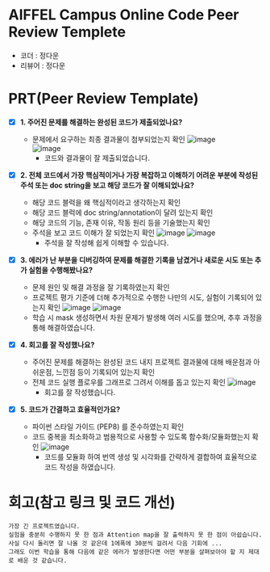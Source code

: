 # AIFFEL Campus Online Code Peer Review Templete
- 코더 : 정다운
- 리뷰어 : 정다운


# PRT(Peer Review Template)
- [X]  **1. 주어진 문제를 해결하는 완성된 코드가 제출되었나요?**
    - 문제에서 요구하는 최종 결과물이 첨부되었는지 확인
      ![image](https://github.com/user-attachments/assets/695e1195-d8f4-4347-a45c-05bd2293b073)    
      ![image](https://github.com/user-attachments/assets/40f7eaa6-0d15-4dc8-b430-ef4f12228766)
      - 코드와 결과물이 잘 제출되었습니다.   

    
- [X]  **2. 전체 코드에서 가장 핵심적이거나 가장 복잡하고 이해하기 어려운 부분에 작성된 
주석 또는 doc string을 보고 해당 코드가 잘 이해되었나요?**
    - 해당 코드 블럭을 왜 핵심적이라고 생각하는지 확인
    - 해당 코드 블럭에 doc string/annotation이 달려 있는지 확인
    - 해당 코드의 기능, 존재 이유, 작동 원리 등을 기술했는지 확인
    - 주석을 보고 코드 이해가 잘 되었는지 확인
      ![image](https://github.com/user-attachments/assets/43850092-a962-4255-a9f5-96b9a65b031b)
      ![image](https://github.com/user-attachments/assets/64cf30d5-f91c-47fa-8fcf-c6b4c12261c5)
      - 주석을 잘 작성해 쉽게 이해할 수 있습니다.  


        
- [X]  **3. 에러가 난 부분을 디버깅하여 문제를 해결한 기록을 남겼거나
새로운 시도 또는 추가 실험을 수행해봤나요?**
    - 문제 원인 및 해결 과정을 잘 기록하였는지 확인
    - 프로젝트 평가 기준에 더해 추가적으로 수행한 나만의 시도, 
    실험이 기록되어 있는지 확인
     ![image](https://github.com/user-attachments/assets/ef8e5eb9-bdca-4084-91b2-a09ac3b91b8d)
     ![image](https://github.com/user-attachments/assets/77a9f6a9-8f96-471b-81cc-9abee9a0da35)
     - 학습 시 mask 생성하면서 차원 문제가 발생해 여러 시도를 했으며, 추후 과정을 통해 해결하였습니다.  



        
- [X]  **4. 회고를 잘 작성했나요?**
    - 주어진 문제를 해결하는 완성된 코드 내지 프로젝트 결과물에 대해
    배운점과 아쉬운점, 느낀점 등이 기록되어 있는지 확인
    - 전체 코드 실행 플로우를 그래프로 그려서 이해를 돕고 있는지 확인
      ![image](https://github.com/user-attachments/assets/40d1e80f-f5f8-4521-ada5-1aae76461870)
      - 회고를 잘 작성했습니다.

        
- [X]  **5. 코드가 간결하고 효율적인가요?**
    - 파이썬 스타일 가이드 (PEP8) 를 준수하였는지 확인
    - 코드 중복을 최소화하고 범용적으로 사용할 수 있도록 함수화/모듈화했는지 확인
      ![image](https://github.com/user-attachments/assets/4142fec9-18b8-4794-aa37-49c3c583c853)
      - 코드를 모듈화 하여 번역 생성 및 시각화를 간략하게 결합하여 효율적으로 코드 작성을 하였습니다.   


# 회고(참고 링크 및 코드 개선)
```
가장 긴 프로젝트였습니다.   
실험을 충분히 수행하지 못 한 점과 Attention map을 잘 출력하지 못 한 점이 아쉽습니다.
사실 다시 돌리면 잘 나올 것 같은데 1에폭에 30분씩 걸려서 다음 기회에 ...   
그래도 이번 학습을 통해 다음에 같은 에러가 발생한다면 어떤 부분을 살펴보아야 할 지 제대로 배운 것 같습니다.    
```
